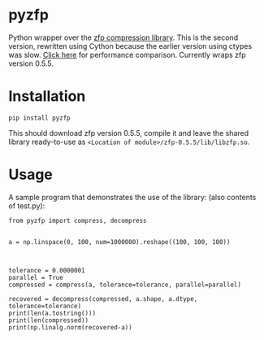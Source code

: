 # pyzfp
Python wrapper over the [zfp compression library](https://computation.llnl.gov/projects/floating-point-compression). This is the second version, rewritten using Cython because the earlier version using ctypes was slow. [Click here](https://github.com/navjotk/pyzfp/blob/ctypes_vs_cython/ctypes_vs_cython_compression.png) for performance comparison. Currently wraps zfp version 0.5.5. 

# Installation
```
pip install pyzfp
```
This should download zfp version 0.5.5, compile it and leave the shared library
ready-to-use as `<Location of module>/zfp-0.5.5/lib/libzfp.so`.

# Usage

A sample program that demonstrates the use of the library: (also contents of test.py):
```
from pyzfp import compress, decompress


a = np.linspace(0, 100, num=1000000).reshape((100, 100, 100))



tolerance = 0.0000001
parallel = True
compressed = compress(a, tolerance=tolerance, parallel=parallel)

recovered = decompress(compressed, a.shape, a.dtype, tolerance=tolerance)
print(len(a.tostring()))
print(len(compressed))
print(np.linalg.norm(recovered-a))
```

